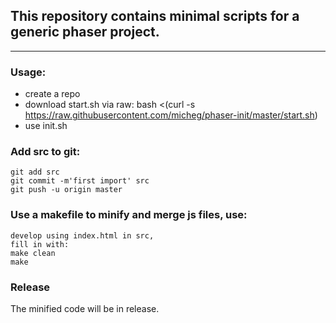 ## This repository contains minimal scripts for a generic phaser project.

---

### Usage:

- create a repo
- download start.sh via raw: bash <(curl -s https://raw.githubusercontent.com/micheg/phaser-init/master/start.sh)
- use init.sh

### Add src to git:

    git add src
    git commit -m'first import' src
    git push -u origin master

### Use a makefile to minify and merge js files, use:

    develop using index.html in src,
    fill in with:
    make clean
    make

### Release

The minified code will be in release.